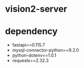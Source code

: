 # vision2-server

# dependency
- fastapi==0.115.7
- mysql-connector-python==9.2.0
- python-dotenv==1.0.1
- requests==2.32.3